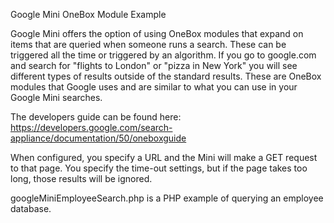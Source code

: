 Google Mini OneBox Module Example

Google Mini offers the option of using OneBox modules that expand on items that are queried when someone runs a search. These can be triggered all the time or triggered by an algorithm. If you go to google.com and search for "flights to London" or "pizza in New York" you will see different types of results outside of the standard results. These are OneBox modules that Google uses and are similar to what you can use in your Google Mini searches.

The developers guide can be found here:
https://developers.google.com/search-appliance/documentation/50/oneboxguide

When configured, you specify a URL and the Mini will make a GET request to that page. You specify the time-out settings, but if the page takes too long, those results will be ignored.

googleMiniEmployeeSearch.php is a PHP example of querying an employee database.